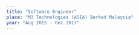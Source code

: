 ```yaml
---
title: "Software Engineer"
place: "M3 Technologies (ASIA) Berhad Malaysia"
year: "Aug 2015 - Dec 2017"
---
```


